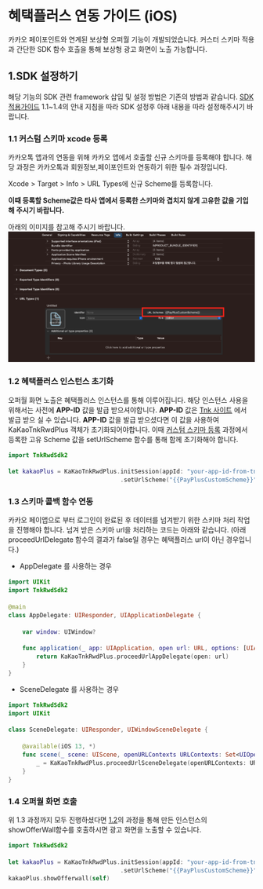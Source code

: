 # 혜택플러스 연동 가이드 (iOS)

카카오 페이포인트와 연계된 보상형 오퍼월 기능이 개발되었습니다. 커스터 스키마 적용과 간단한 SDK 함수 호출을 통해 보상형 광고 화면이 노출 가능합니다.

## 1.SDK 설정하기

해당 기능의 SDK 관련 framework 삽입 및 설정 방법은 기존의 방법과 같습니다. [SDK 적용가이드](https://github.com/tnkfactory/ios-sdk-rwd2/blob/main/iOS_Guide.md) 1.1~1.4의 안내 지침을 따라 SDK 설정후 아래 내용을 따라 설정해주시기 바랍니다.

### 1.1 커스텀 스키마 xcode 등록

카카오톡 앱과의 연동을 위해 카카오 앱에서 호출할 신규 스키마를 등록해야 합니다. 해당 과정은 카카오톡과 회원정보,페이포인트와 연동하기 위한 필수 과정입니다.

Xcode > Target > Info > URL Types에 신규 Scheme를 등록합니다.

**이때 등록할 Scheme값은 타사 앱에서 등록한 스키마와 겹치지 않게 고유한 값을 기입해 주시기 바랍니다.**

아래의 이미지를 참고해 주시기 바랍니다.
![change scheme](./img/payplus_set_scheme.png)

### 1.2 혜택플러스 인스턴스 초기화

오퍼월 화면 노출은 혜택플러스 인스턴스를 통해 이루어집니다. 해당 인스턴스 사용을 위해서는 사전에 **APP-ID** 값을 발급 받으셔야합니다.  **APP-ID** 값은 [Tnk 사이트](https://tnkfactory.com) 에서 발급 받으 실 수 있습니다. **APP-ID** 값을 발급 받으셨다면 이 값을 사용하여 KaKaoTnkRwdPlus 객체가 초기화되어야합니다. 이때 [커스텀 스키마 등록](#11-커스텀-스키마-xcode-등록) 과정에서 등록한 고유 Scheme 값을 setUrlScheme 함수를 통해 함께 초기화해야 합니다.

```swift
import TnkRwdSdk2

let kakaoPlus = KaKaoTnkRwdPlus.initSession(appId: "your-app-id-from-tnk-site")
                                .setUrlScheme("{{PayPlusCustomScheme}}")
```

### 1.3 스키마 콜백 함수 연동

카카오 페이앱으로 부터 로그인이 완료된 후 데이터를 넘겨받기 위한 스키마 처리 작업을 진행해야 합니다. 넘겨 받은 스키마 url을 처리하는 코드는 아래와 같습니다.
(아래 proceedUrlDelegate 함수의 결과가 false일 경우는 혜택플러스 url이 아닌 경우입니다.)

* AppDelegate 를 사용하는 경우
  
```swift
import UIKit
import TnkRwdSdk2

@main
class AppDelegate: UIResponder, UIApplicationDelegate {

    var window: UIWindow?

    func application(_ app: UIApplication, open url: URL, options: [UIApplication.OpenURLOptionsKey : Any] = [:]) -> Bool {
        return KaKaoTnkRwdPlus.proceedUrlAppDelegate(open: url)
    }
}
```
* SceneDelegate 를 사용하는 경우

```swift
import TnkRwdSdk2
import UIKit

class SceneDelegate: UIResponder, UIWindowSceneDelegate {

    @available(iOS 13, *)
    func scene(_ scene: UIScene, openURLContexts URLContexts: Set<UIOpenURLContext>) {
        _ = KaKaoTnkRwdPlus.proceedUrlSceneDelegate(openURLContexts: URLContexts)
    }
}
```  

### 1.4 오퍼월 화면 호출

위 1.3 과정까지 모두 진행하셨다면 [1.2](#12-혜택플러스-인스턴스-초기화)의 과정을 통해 만든 인스턴스의 showOfferWall함수를 호출하시면 광고 화면을 노출할 수 있습니다.

```swift
import TnkRwdSdk2

let kakaoPlus = KaKaoTnkRwdPlus.initSession(appId: "your-app-id-from-tnk-site")
                                .setUrlScheme("{{PayPlusCustomScheme}}")
kakaoPlus.showOfferwall(self)

```
